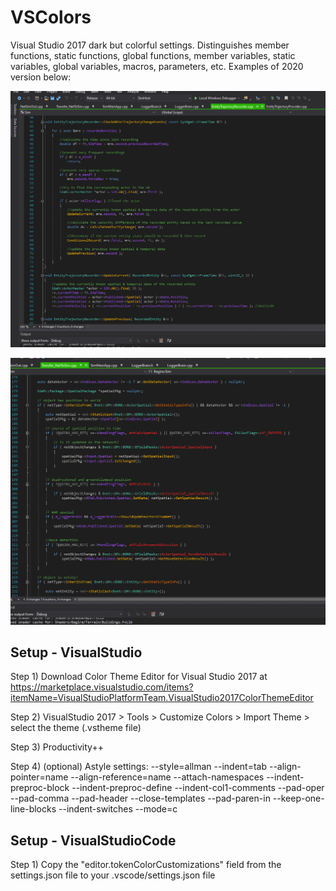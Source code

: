 # VSColors
Visual Studio 2017 dark but colorful settings. Distinguishes member functions, static functions, global functions, member variables, static variables, global variables, macros, parameters, etc. Examples of 2020 version below:

![](https://github.com/zdenyhraz/VSColors/blob/master/pics/colors1.PNG?raw=true "colors1")

![](https://github.com/zdenyhraz/VSColors/blob/master/pics/colors2.PNG?raw=true "colors2")

## Setup - VisualStudio
Step 1) Download Color Theme Editor for Visual Studio 2017 at 
https://marketplace.visualstudio.com/items?itemName=VisualStudioPlatformTeam.VisualStudio2017ColorThemeEditor

Step 2) VisualStudio 2017 > Tools > Customize Colors > Import Theme > select the theme (.vstheme file)

Step 3) Productivity++

Step 4) (optional) Astyle settings:
--style=allman --indent=tab --align-pointer=name --align-reference=name --attach-namespaces --indent-preproc-block --indent-preproc-define --indent-col1-comments --pad-oper --pad-comma --pad-header --close-templates --pad-paren-in --keep-one-line-blocks --indent-switches --mode=c

## Setup - VisualStudioCode
Step 1) Copy the "editor.tokenColorCustomizations" field from the settings.json file to your .vscode/settings.json file